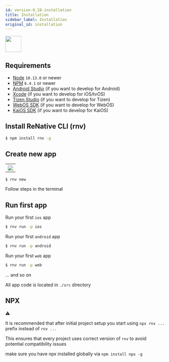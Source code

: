 ```yaml
---
id: version-0.28-installation
title: Installation
sidebar_label: Installation
original_id: installation
---
```



<img src="https://renative.org/img/ic_quickstart.png" width=50 height=50 />

## Requirements

-   [Node](https://nodejs.org) `10.13.0` or newer
-   [NPM](https://npmjs.com/) `6.4.1` or newer
-   [Android Studio](https://developer.android.com/studio) (if you want to develop for Android)
-   [Xcode](https://developer.apple.com/xcode/) (if you want to develop for iOS/tvOS)
-   [Tizen Studio](https://developer.tizen.org/ko/development/tizen-studio/configurable-sdk) (if you want to develop for Tizen)
-   [WebOS SDK](http://webostv.developer.lge.com/sdk/installation/) (if you want to develop for WebOS)
-   [KaiOS SDK](https://developer.kaiostech.com) (if you want to develop for KaiOS)



## Install ReNative CLI (rnv)

```bash
$ npm install rnv -g
```

## Create new app

<table>
  <tr>
    <th>
    <img src="https://renative.org/img/cli_app_create1.gif" />
    </th>
  </tr>
</table>

```bash
$ rnv new
```

Follow steps in the terminal

## Run first app


Run your first `ios` app

```bash
$ rnv run -p ios
```


Run your first `android` app

```bash
$ rnv run -p android
```


Run your first `web` app

```bash
$ rnv run -p web
```

... and so on

All app code is located in `./src` directory

## NPX

⚠️

It is recommended that after initial project setup you start using `npx rnv ...` prefix instead of `rnv ...`

This ensures that every project uses correct version of `rnv` to avoid potential compatibility issues

make sure you have npx installed globally via `npm install npx -g`
